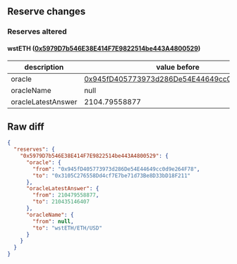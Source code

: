## Reserve changes

### Reserves altered

#### wstETH ([0x5979D7b546E38E414F7E9822514be443A4800529](https://arbiscan.io/address/0x5979D7b546E38E414F7E9822514be443A4800529))

| description | value before | value after |
| --- | --- | --- |
| oracle | [0x945fD405773973d286De54E44649cc0d9e264F78](https://arbiscan.io/address/0x945fD405773973d286De54E44649cc0d9e264F78) | [0x3105C276558Dd4cf7E7be71d73Be8D33bD18F211](https://arbiscan.io/address/0x3105C276558Dd4cf7E7be71d73Be8D33bD18F211) |
| oracleName | null | wstETH/ETH/USD |
| oracleLatestAnswer | 2104.79558877 | 2104.35146407 |


## Raw diff

```json
{
  "reserves": {
    "0x5979D7b546E38E414F7E9822514be443A4800529": {
      "oracle": {
        "from": "0x945fD405773973d286De54E44649cc0d9e264F78",
        "to": "0x3105C276558Dd4cf7E7be71d73Be8D33bD18F211"
      },
      "oracleLatestAnswer": {
        "from": 210479558877,
        "to": 210435146407
      },
      "oracleName": {
        "from": null,
        "to": "wstETH/ETH/USD"
      }
    }
  }
}
```